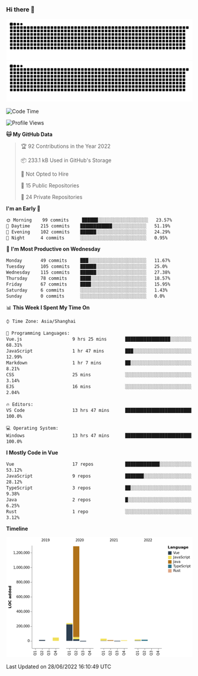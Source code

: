### Hi there 👋

![GitHub Snake Light](https://raw.githubusercontent.com/jichangee/jichangee/output/github-snake.svg#gh-light-mode-only)
![GitHub Snake dark](https://raw.githubusercontent.com/jichangee/jichangee/output/github-snake-dark.svg#gh-dark-mode-only)

<!--START_SECTION:waka-->
![Code Time](http://img.shields.io/badge/Code%20Time-0%20secs-blue)

![Profile Views](http://img.shields.io/badge/Profile%20Views-10-blue)

**🐱 My GitHub Data** 

> 🏆 92 Contributions in the Year 2022
 > 
> 📦 233.1 kB Used in GitHub's Storage 
 > 
> 🚫 Not Opted to Hire
 > 
> 📜 15 Public Repositories 
 > 
> 🔑 24 Private Repositories  
 > 
**I'm an Early 🐤** 

```text
🌞 Morning    99 commits     ██████░░░░░░░░░░░░░░░░░░░   23.57% 
🌆 Daytime    215 commits    ████████████░░░░░░░░░░░░░   51.19% 
🌃 Evening    102 commits    ██████░░░░░░░░░░░░░░░░░░░   24.29% 
🌙 Night      4 commits      ░░░░░░░░░░░░░░░░░░░░░░░░░   0.95%

```
📅 **I'm Most Productive on Wednesday** 

```text
Monday       49 commits     ███░░░░░░░░░░░░░░░░░░░░░░   11.67% 
Tuesday      105 commits    ██████░░░░░░░░░░░░░░░░░░░   25.0% 
Wednesday    115 commits    ██████░░░░░░░░░░░░░░░░░░░   27.38% 
Thursday     78 commits     ████░░░░░░░░░░░░░░░░░░░░░   18.57% 
Friday       67 commits     ████░░░░░░░░░░░░░░░░░░░░░   15.95% 
Saturday     6 commits      ░░░░░░░░░░░░░░░░░░░░░░░░░   1.43% 
Sunday       0 commits      ░░░░░░░░░░░░░░░░░░░░░░░░░   0.0%

```


📊 **This Week I Spent My Time On** 

```text
⌚︎ Time Zone: Asia/Shanghai

💬 Programming Languages: 
Vue.js                   9 hrs 25 mins       █████████████████░░░░░░░░   68.31% 
JavaScript               1 hr 47 mins        ███░░░░░░░░░░░░░░░░░░░░░░   12.99% 
Markdown                 1 hr 7 mins         ██░░░░░░░░░░░░░░░░░░░░░░░   8.21% 
CSS                      25 mins             ░░░░░░░░░░░░░░░░░░░░░░░░░   3.14% 
EJS                      16 mins             ░░░░░░░░░░░░░░░░░░░░░░░░░   2.04%

🔥 Editors: 
VS Code                  13 hrs 47 mins      █████████████████████████   100.0%

💻 Operating System: 
Windows                  13 hrs 47 mins      █████████████████████████   100.0%

```

**I Mostly Code in Vue** 

```text
Vue                      17 repos            █████████████░░░░░░░░░░░░   53.12% 
JavaScript               9 repos             ███████░░░░░░░░░░░░░░░░░░   28.12% 
TypeScript               3 repos             ██░░░░░░░░░░░░░░░░░░░░░░░   9.38% 
Java                     2 repos             █░░░░░░░░░░░░░░░░░░░░░░░░   6.25% 
Rust                     1 repo              ░░░░░░░░░░░░░░░░░░░░░░░░░   3.12%

```


**Timeline**

![Chart not found](https://raw.githubusercontent.com/jichangee/jichangee/main/charts/bar_graph.png) 


 Last Updated on 28/06/2022 16:10:49 UTC
<!--END_SECTION:waka-->

<!--
![GitHub Snake Light](github-snake.svg#gh-light-mode-only)
![GitHub Snake dark](github-snake-dark.svg#gh-dark-mode-only)
-->

<!--
**jichangee/jichangee** is a ✨ _special_ ✨ repository because its `README.md` (this file) appears on your GitHub profile.

Here are some ideas to get you started:

- 🔭 I’m currently working on ...
- 🌱 I’m currently learning ...
- 👯 I’m looking to collaborate on ...
- 🤔 I’m looking for help with ...
- 💬 Ask me about ...
- 📫 How to reach me: ...
- 😄 Pronouns: ...
- ⚡ Fun fact: ...
-->
